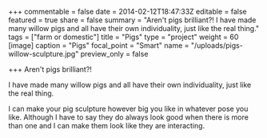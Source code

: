 +++
commentable = false
date = 2014-02-12T18:47:33Z
editable = false
featured = true
share = false
summary = "Aren't pigs brilliant?! I have made many willow pigs and all have their own individuality, just like the real thing."
tags = ["farm or domestic"]
title = "Pigs"
type = "project"
weight = 60
[image]
caption = "Pigs"
focal_point = "Smart"
name = "/uploads/pigs-willow-sculpture.jpg"
preview_only = false

+++
Aren't pigs brilliant?!

I have made many willow pigs and all have their own individuality, just like the real thing.

I can make your pig sculpture however big you like in whatever pose you like. Although I have to say they do always look good when there is more than one and I can make them look like they are interacting.